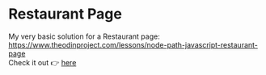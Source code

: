 # Restaurant Page

My very basic solution for a Restaurant page:\
<https://www.theodinproject.com/lessons/node-path-javascript-restaurant-page> \
Check it out 👉 <a href="https://qendrimbehrami.github.io/Restaurant-Page/">here</a>
